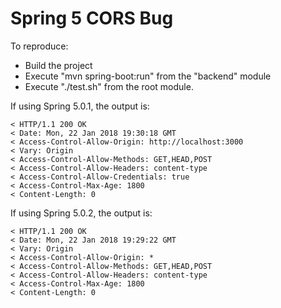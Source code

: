 # Spring 5 CORS Bug

To reproduce:

* Build the project
* Execute "mvn spring-boot:run" from the "backend" module
* Execute "./test.sh" from the root module.

If using Spring 5.0.1, the output is:

```
< HTTP/1.1 200 OK
< Date: Mon, 22 Jan 2018 19:30:18 GMT
< Access-Control-Allow-Origin: http://localhost:3000
< Vary: Origin
< Access-Control-Allow-Methods: GET,HEAD,POST
< Access-Control-Allow-Headers: content-type
< Access-Control-Allow-Credentials: true
< Access-Control-Max-Age: 1800
< Content-Length: 0
```

If using Spring 5.0.2, the output is:

```
< HTTP/1.1 200 OK
< Date: Mon, 22 Jan 2018 19:29:22 GMT
< Vary: Origin
< Access-Control-Allow-Origin: *
< Access-Control-Allow-Methods: GET,HEAD,POST
< Access-Control-Allow-Headers: content-type
< Access-Control-Max-Age: 1800
< Content-Length: 0
```
